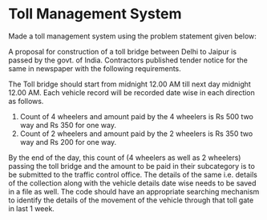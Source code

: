 # Toll Management System

Made a toll management system using the problem statement given below:

A proposal for construction of a toll bridge between Delhi to Jaipur is passed by the govt. of India. Contractors published tender notice for the same in newspaper with the following requirements. 

The Toll bridge should start from midnight 12.00 AM till next day midnight 12.00 AM. Each vehicle record will be recorded date wise in each direction as follows.

 1. Count of 4 wheelers and amount paid by the 4 wheelers is Rs 500 two way and Rs 350 for one way. 
 2. Count of 2 wheelers and amount paid by the 2 wheelers is Rs 350 two way and Rs 200 for one way.
  
By the end of the day, this count of (4 wheelers as well as 2 wheelers) passing the toll bridge and the amount to be paid in their subcategory is to be submitted to the traffic control office. The details of the same i.e. details of the collection along with the vehicle details date wise needs to be saved in a file as well. The code should have an appropriate searching mechanism to identify the details of the movement of the vehicle through that toll gate in last 1 week. 
